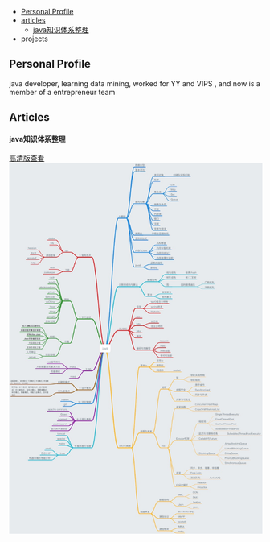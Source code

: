 * [Personal Profile](#personal-profile)
* [articles](#articles)
	* [java知识体系整理](#java知识体系整理)
* projects

## Personal Profile
java developer, learning data mining, worked for YY and VIPS , and now is a member of a entrepreneur team


## Articles
#### java知识体系整理
[高清版查看](/img/java知识点.png)
![java知识体系整理](/img/java知识点.jpg)


